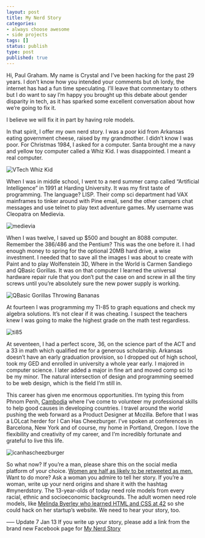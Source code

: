 ```yaml
---
layout: post
title: My Nerd Story
categories:
- always choose awesome
- side projects
tags: []
status: publish
type: post
published: true
---
```

Hi, Paul Graham. My name is Crystal and I’ve been hacking for the past 29 years. I don’t know how you intended your comments but oh lordy, the internet has had a fun time speculating. I’ll leave that commentary to others but I do want to say I’m happy you brought up this debate about gender disparity in tech, as it has sparked some excellent conversation about how we’re going to fix it. 

I believe we will fix it in part by having role models. 

In that spirit, I offer my own nerd story. I was a poor kid from Arkansas eating government cheese, raised by my grandmother. I didn’t know I was poor. For Christmas 1984, I asked for a computer. Santa brought me a navy and yellow toy computer called a Whiz Kid. I was disappointed. I meant a real computer. 

![VTech Whiz Kid](http://personandplace.s3.amazonaws.com/4whiz-600x366.jpg)

When I was in middle school, I went to a nerd summer camp called “Artificial Intelligence” in 1991 at Harding University. It was my first taste of programming. The language? LISP. Their comp sci department had VAX mainframes to tinker around with Pine email, send the other campers chat messages and use telnet to play text adventure games. My username was Cleopatra on Medievia. 

![medievia](http://personandplace.s3.amazonaws.com/medievia-600x255.png) 

When I was twelve, I saved up $500 and bought an 8088 computer. Remember the 386/486 and the Pentium? This was the one before it. I had enough money to spring for the optional 20MB hard drive, a wise investment. I needed that to save all the images I was about to create with Paint and to play Wolfenstein 3D, Where in the World is Carmen Sandiego and QBasic Gorillas. It was on that computer I learned the universal hardware repair rule that you don’t put the case on and screw in all the tiny screws until you’re absolutely sure the new power supply is working. 

![QBasic Gorillas Throwing Bananas](http://personandplace.s3.amazonaws.com/Gorillas_screenshot1-600x328.png) 

At fourteen I was programming my TI-85 to graph equations and check my algebra solutions. It’s not clear if it was cheating. I suspect the teachers knew I was going to make the highest grade on the math test regardless. 

![ti85](http://personandplace.s3.amazonaws.com/ti85.gif) 

At seventeen, I had a perfect score, 36, on the science part of the ACT and a 33 in math which qualified me for a generous scholarship. Arkansas doesn’t have an early graduation provision, so I dropped out of high school, took my GED and enrolled in university a whole year early. I majored in computer science. I later added a major in fine art and moved comp sci to be my minor. The natural intersection of design and programming seemed to be web design, which is the field I’m still in. 

This career has given me enormous opportunities. I’m typing this from Phnom Penh, [Cambodia](http://skinnywhitegirl.com/blog/my-one-third-life-crisis/1058/) where I’ve come to volunteer my professional skills to help good causes in developing countries. I travel around the world pushing the web forward as a Product Designer at Mozilla. Before that I was a LOLcat herder for I Can Has Cheezburger. I’ve spoken at conferences in Barcelona, New York and of course, my home in Portland, Oregon. I love the flexibility and creativity of my career, and I’m incredibly fortunate and grateful to live this life. 

![icanhascheezburger](http://personandplace.s3.amazonaws.com/h4AAFB38C.jpg) 

So what now? If you’re a man, please share this on the social media platform of your choice. [Women are half as likely to be retweeted as men.](http://www.mediabistro.com/alltwitter/twee-q-sexist-twitter_b26170) Want to do more? Ask a woman you admire to tell her story. If you’re a woman, write up your nerd origins and share it with the hashtag #mynerdstory. The 13-year-olds of today need role models from every racial, ethnic and socioeconomic backgrounds. The adult women need role models, like [Melinda Byerley who learned HTML and CSS at 42](https://medium.com/p/8178b279430f) so she could hack on her startup’s website. We need to hear your story, too. 

––– Update 7 Jan 13 If you write up your story, please add a link from the brand new Facebook page for [My Nerd Story](https://www.facebook.com/mynerdstory)